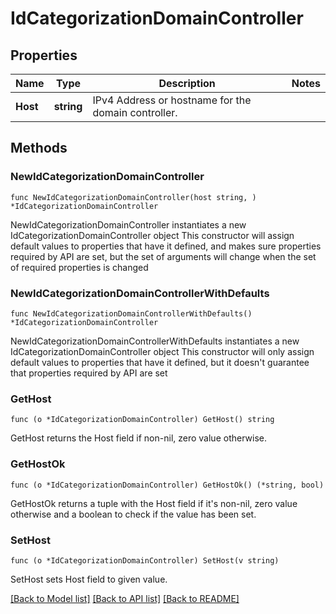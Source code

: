 # IdCategorizationDomainController

## Properties

Name | Type | Description | Notes
------------ | ------------- | ------------- | -------------
**Host** | **string** | IPv4 Address or hostname for the domain controller.  | 

## Methods

### NewIdCategorizationDomainController

`func NewIdCategorizationDomainController(host string, ) *IdCategorizationDomainController`

NewIdCategorizationDomainController instantiates a new IdCategorizationDomainController object
This constructor will assign default values to properties that have it defined,
and makes sure properties required by API are set, but the set of arguments
will change when the set of required properties is changed

### NewIdCategorizationDomainControllerWithDefaults

`func NewIdCategorizationDomainControllerWithDefaults() *IdCategorizationDomainController`

NewIdCategorizationDomainControllerWithDefaults instantiates a new IdCategorizationDomainController object
This constructor will only assign default values to properties that have it defined,
but it doesn't guarantee that properties required by API are set

### GetHost

`func (o *IdCategorizationDomainController) GetHost() string`

GetHost returns the Host field if non-nil, zero value otherwise.

### GetHostOk

`func (o *IdCategorizationDomainController) GetHostOk() (*string, bool)`

GetHostOk returns a tuple with the Host field if it's non-nil, zero value otherwise
and a boolean to check if the value has been set.

### SetHost

`func (o *IdCategorizationDomainController) SetHost(v string)`

SetHost sets Host field to given value.



[[Back to Model list]](../README.md#documentation-for-models) [[Back to API list]](../README.md#documentation-for-api-endpoints) [[Back to README]](../README.md)


